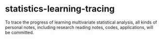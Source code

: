 # statistics-learning-tracing
To trace the progress of learning multivariate statistical analysis, all kinds of personal notes, including research reading notes, codes, applications, will be committed.
